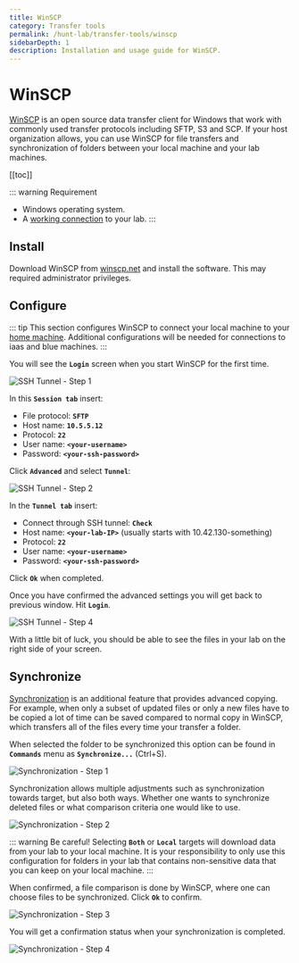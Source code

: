 ```yaml
---
title: WinSCP
category: Transfer tools
permalink: /hunt-lab/transfer-tools/winscp
sidebarDepth: 1
description: Installation and usage guide for WinSCP.
---
```


# WinSCP

[WinSCP](https://winscp.net/) is an open source data transfer client for Windows that work with commonly used transfer protocols including SFTP, S3 and SCP. If your host organization allows, you can use WinSCP for file transfers and synchronization of folders between your local machine and your lab machines.

[[toc]]

::: warning Requirement
- Windows operating system.
- A [working connection](/getting-started/) to your lab.
:::

## Install

Download WinSCP from [winscp.net](https://winscp.net/eng/download.php) and install the software. This may required administrator privileges.

## Configure

::: tip
This section configures WinSCP to connect your local machine to your [home machine](/faq/compute/#machine-types). Additional configurations will be needed for connections to iaas and blue machines.
:::

You will see the **`Login`** screen when you start WinSCP for the first time.

![SSH Tunnel - Step 1](./images/tunnel_1.png "SSH Tunnel - Step 1")

In this **`Session tab`** insert:

- File protocol: **`SFTP`**
- Host name: **`10.5.5.12`**
- Protocol: **`22`**
- User name: **`<your-username>`**
- Password: **`<your-ssh-password>`**

Click **`Advanced`** and select **`Tunnel`**:

![SSH Tunnel - Step 2](./images/tunnel_2.png "SSH Tunnel - Step 2")

In the **`Tunnel tab`** insert:

- Connect through SSH tunnel: **`Check`**
- Host name: **`<your-lab-IP>`** (usually starts with 10.42.130-something)
- Protocol: **`22`**
- User name: **`<your-username>`**
- Password: **`<your-ssh-password>`**

Click **`Ok`** when completed.

Once you have confirmed the advanced settings you will get back to previous window. Hit **`Login`**.

![SSH Tunnel - Step 4](./images/tunnel_3.png "SSH Tunnel - Step 4")

With a little bit of luck, you should be able to see the files in your lab on the right side of your screen.


## Synchronize

[Synchronization](https://winscp.net/eng/docs/task_synchronize) is an additional feature that provides advanced copying. For example, when only a subset of updated files or only a new files have to be copied a lot of time can be saved compared to normal copy in WinSCP, which transfers all of the files every time your transfer a folder.

When selected the folder to be synchronized this option can be found in **`Commands`** menu as **`Synchronize...`** (Ctrl+S).

![Synchronization - Step 1](./images/sync_1.png "Synchronization - Step 1")

Synchronization allows multiple adjustments such as synchronization towards target, but also both ways. Whether one wants to synchronize deleted files or what comparison criteria one would like to use.

![Synchronization - Step 2](./images/sync_2.png "Synchronization - Step 2")

::: warning Be careful!
Selecting **`Both`** or **`Local`** targets will download data from your lab to your local machine. It is your responsibility to only use this configuration for folders in your lab that contains non-sensitive data that you can keep on your local machine.
:::

When confirmed, a file comparison is done by WinSCP, where one can choose files to be synchronized. Click **`Ok`** to confirm.

![Synchronization - Step 3](./images/sync_3.png "Synchronization - Step 3")

You will get a confirmation status when your synchronization is completed.

![Synchronization - Step 4](./images/sync_4.png "Synchronization - Step 4")
